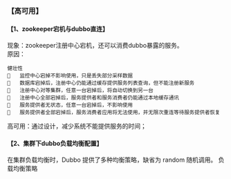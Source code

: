 ### 【高可用】

#### 【1、zookeeper宕机与dubbo直连】
现象：zookeeper注册中心宕机，还可以消费dubbo暴露的服务。     
原因：     
```
健壮性
	监控中心宕掉不影响使用，只是丢失部分采样数据
	数据库宕掉后，注册中心仍能通过缓存提供服务列表查询，但不能注册新服务
	注册中心对等集群，任意一台宕掉后，将自动切换到另一台
	注册中心全部宕掉后，服务提供者和服务消费者仍能通过本地缓存通讯
	服务提供者无状态，任意一台宕掉后，不影响使用
	服务提供者全部宕掉后，服务消费者应用将无法使用，并无限次重连等待服务提供者恢复
```
高可用：通过设计，减少系统不能提供服务的时间；

#### 【2、集群下dubbo负载均衡配置】
在集群负载均衡时，Dubbo 提供了多种均衡策略，缺省为 random 随机调用。
负载均衡策略






